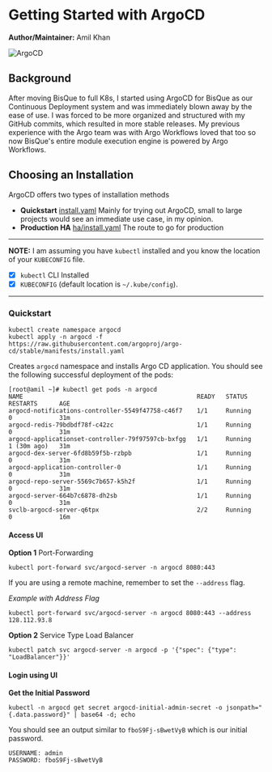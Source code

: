 # Getting Started with ArgoCD
**Author/Maintainer:** Amil Khan

![ArgoCD](https://argo-cd.readthedocs.io/en/stable/assets/argocd-ui.gif)

## Background

After moving BisQue to full K8s, I started using ArgoCD for BisQue as our Continuous Deployment system and was immediately blown away by the ease of use. I was forced to be more organized and structured with my GitHub commits, which resulted in more stable releases. My previous experience with the Argo team was with Argo Workflows loved that too so now BisQue's entire module execution engine is powered by Argo Workflows.


## Choosing an Installation

ArgoCD offers two types of installation methods

  - **Quickstart** [install.yaml](https://github.com/argoproj/argo-cd/blob/master/manifests/install.yaml) Mainly for trying out ArgoCD, small to large projects would see an immediate use case, in my opinion.
  - **Production HA** [ha/install.yaml](https://github.com/argoproj/argo-cd/blob/master/manifests/ha/install.yaml) The route to go for production

---
**NOTE:** I am assuming you have `kubectl` installed and you know the location of your `KUBECONFIG` file.

  - [x] `kubectl` CLI Installed
  - [x] `KUBECONFIG` (default location is `~/.kube/config`).
---


### Quickstart

```
kubectl create namespace argocd
kubectl apply -n argocd -f https://raw.githubusercontent.com/argoproj/argo-cd/stable/manifests/install.yaml
```

Creates `argocd` namespace and installs Argo CD application. You should see the following successful deployment of the pods:

```
[root@amil ~]# kubectl get pods -n argocd
NAME                                                READY   STATUS    RESTARTS      AGE
argocd-notifications-controller-5549f47758-c46f7    1/1     Running   0             31m
argocd-redis-79bdbdf78f-c42zc                       1/1     Running   0             31m
argocd-applicationset-controller-79f97597cb-bxfgg   1/1     Running   1 (30m ago)   31m
argocd-dex-server-6fd8b59f5b-rzbpb                  1/1     Running   0             31m
argocd-application-controller-0                     1/1     Running   0             31m
argocd-repo-server-5569c7b657-k5h2f                 1/1     Running   0             31m
argocd-server-664b7c6878-dh2sb                      1/1     Running   0             31m
svclb-argocd-server-q6tpx                           2/2     Running   0             16m
```


#### Access UI 

**Option 1** Port-Forwarding

```
kubectl port-forward svc/argocd-server -n argocd 8080:443
```
If you are using a remote machine, remember to set the `--address` flag.

_Example with Address Flag_
```
kubectl port-forward svc/argocd-server -n argocd 8080:443 --address 128.112.93.8
```

**Option 2** Service Type Load Balancer

```
kubectl patch svc argocd-server -n argocd -p '{"spec": {"type": "LoadBalancer"}}'
```

#### Login using UI

**Get the Initial Password**
```
kubectl -n argocd get secret argocd-initial-admin-secret -o jsonpath="{.data.password}" | base64 -d; echo
```
You should see an output similar to `fboS9Fj-sBwetVyB` which is our initial password.

```
USERNAME: admin
PASSWORD: fboS9Fj-sBwetVyB
```



